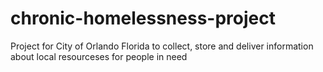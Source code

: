 # chronic-homelessness-project
Project for City of Orlando Florida to collect, store and deliver information about local resourceses for people in need
